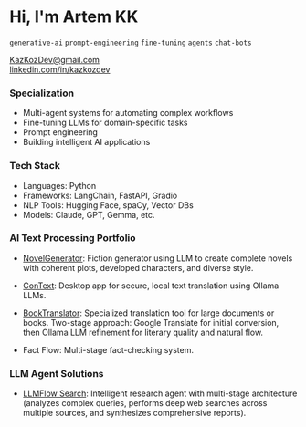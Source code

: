 # Hi, I'm Artem KK
`generative-ai` `prompt-engineering` `fine-tuning` `agents` `chat-bots` 

KazKozDev@gmail.com  
[linkedin.com/in/kazkozdev](https://linkedin.com/in/kazkozdev)

### Specialization
- Multi-agent systems for automating complex workflows  
- Fine-tuning LLMs for domain-specific tasks  
- Prompt engineering 
- Building intelligent AI applications  

### Tech Stack
- Languages: Python
- Frameworks: LangChain, FastAPI, Gradio
- NLP Tools: Hugging Face, spaCy, Vector DBs
- Models: Claude, GPT, Gemma, etc.

### AI Text Processing Portfolio

- [NovelGenerator](https://github.com/KazKozDev/NovelGenerator): Fiction generator using LLM to create complete novels with coherent plots, developed characters, and diverse style.

- [ConText](https://github.com/KazKozDev/ConText): Desktop app for secure, local text translation using Ollama LLMs.  

- [BookTranslator](https://github.com/KazKozDev/book-translator): Specialized translation tool for large documents or books. Two-stage approach: Google Translate for initial conversion, then Ollama LLM refinement for literary quality and natural flow.

- Fact Flow: Multi-stage fact-checking system.


### LLM Agent Solutions

- [LLMFlow Search](https://github.com/KazKozDev/llmflow-search): Intelligent research agent with multi-stage architecture (analyzes complex queries, performs deep web searches across multiple sources, and synthesizes comprehensive reports).  

